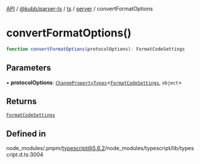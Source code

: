 [API](../../../../../../../packages.md) / [@kubb/parser-ts](../../../../../index.md) / [ts](../../../index.md) / [server](../index.md) / convertFormatOptions

# convertFormatOptions()

```ts
function convertFormatOptions(protocolOptions): FormatCodeSettings
```

## Parameters

• **protocolOptions**: [`ChangePropertyTypes`](../namespaces/protocol/type-aliases/ChangePropertyTypes.md)\<[`FormatCodeSettings`](../../../interfaces/FormatCodeSettings.md), `object`\>

## Returns

[`FormatCodeSettings`](../../../interfaces/FormatCodeSettings.md)

## Defined in

node\_modules/.pnpm/typescript@5.6.2/node\_modules/typescript/lib/typescript.d.ts:3004
